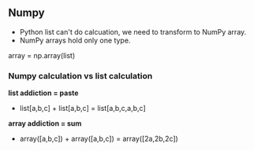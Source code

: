## Numpy
* Python list can't do calcuation, we need to transform to NumPy array.
* NumPy arrays hold only one type.

array = np.array(list)

### Numpy calculation vs list calculation
__list addiction = paste__
* list[a,b,c] + list[a,b,c] = list[a,b,c,a,b,c] 

__array addiction = sum__
* array([a,b,c]) + array([a,b,c]) = array([2a,2b,2c])

